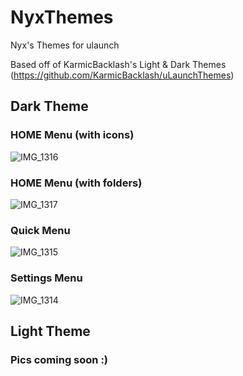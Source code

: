 # NyxThemes
Nyx's Themes for ulaunch

Based off of KarmicBacklash's Light & Dark Themes (https://github.com/KarmicBacklash/uLaunchThemes)


## Dark Theme

### HOME Menu (with icons)
![IMG_1316](https://github.com/nyxschaefer/NyxThemes/assets/12191105/b708736d-7d60-4ad0-848d-0ed133713d87)

### HOME Menu (with folders)
![IMG_1317](https://github.com/nyxschaefer/NyxThemes/assets/12191105/eca072d8-26ce-4abe-9839-aa05641c837d)

### Quick Menu
![IMG_1315](https://github.com/nyxschaefer/NyxThemes/assets/12191105/29cd342a-3701-47ee-9d4b-57ba477f87f6)

### Settings Menu
![IMG_1314](https://github.com/nyxschaefer/NyxThemes/assets/12191105/336224fe-d69b-4c0b-a090-f7c153da8da2)


## Light Theme

### Pics coming soon :)
